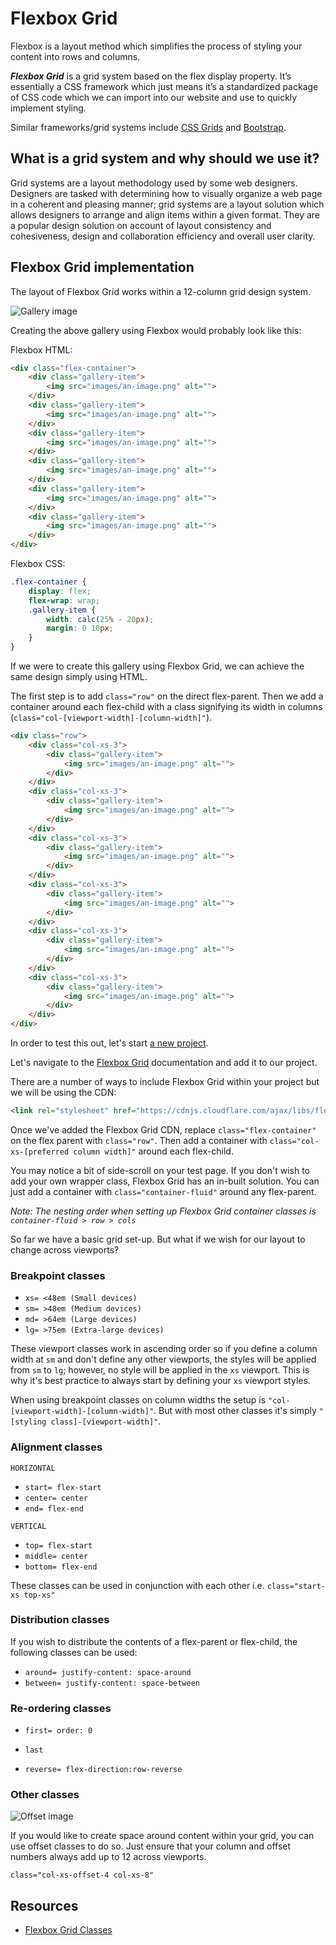 # Flexbox Grid

Flexbox is a layout method which simplifies the process of styling your content into rows and columns.

___Flexbox Grid___ is a grid system based on the flex display property. It’s essentially a CSS framework which just means it’s a standardized package of CSS code which we can import into our website and use to quickly implement styling.

Similar frameworks/grid systems include [CSS Grids](https://developer.mozilla.org/en-US/docs/Web/CSS/CSS_Grid_Layout) and [Bootstrap](https://getbootstrap.com/).

## What is a grid system and why should we use it?

Grid systems are a layout methodology used by some web designers. Designers are tasked with determining how to visually organize a web page in a coherent and pleasing manner; grid systems are a layout solution which allows designers to arrange and align items within a given format. They are a popular design solution on account of layout consistency and cohesiveness, design and collaboration efficiency and overall user clarity.

## Flexbox Grid implementation

The layout of Flexbox Grid works within a 12-column grid design system. 

![Gallery image](/images/basic-gallery.png)

Creating the above gallery using Flexbox would probably look like this:

Flexbox HTML:
```html
<div class="flex-container">
    <div class="gallery-item">
        <img src="images/an-image.png" alt="">
    </div>
    <div class="gallery-item">
        <img src="images/an-image.png" alt="">
    </div>
    <div class="gallery-item">
        <img src="images/an-image.png" alt="">
    </div>
    <div class="gallery-item">
        <img src="images/an-image.png" alt="">
    </div>
    <div class="gallery-item">
        <img src="images/an-image.png" alt="">
    </div>
    <div class="gallery-item">
        <img src="images/an-image.png" alt="">
    </div>
</div>
```

Flexbox CSS:
```css
.flex-container {
    display: flex;
    flex-wrap: wrap;
    .gallery-item {
        width: calc(25% - 20px);
        margin: 0 10px;
    }
}
```

If we were to create this gallery using Flexbox Grid, we can achieve the same design simply using HTML.

The first step is to add `class="row"` on the direct flex-parent. Then we add a container around each flex-child with a class signifying its width in columns (`class="col-[viewport-width]-[column-width]"`).


```html
<div class="row">
    <div class="col-xs-3">
        <div class="gallery-item">
            <img src="images/an-image.png" alt="">
        </div>
    </div>
    <div class="col-xs-3">
        <div class="gallery-item">
            <img src="images/an-image.png" alt="">
        </div>
    </div>
    <div class="col-xs-3">
        <div class="gallery-item">
            <img src="images/an-image.png" alt="">
        </div>
    </div>
    <div class="col-xs-3">
        <div class="gallery-item">
            <img src="images/an-image.png" alt="">
        </div>
    </div>
    <div class="col-xs-3">
        <div class="gallery-item">
            <img src="images/an-image.png" alt="">
        </div>
    </div>
    <div class="col-xs-3">
        <div class="gallery-item">
            <img src="images/an-image.png" alt="">
        </div>
    </div>
</div>
```

In order to test this out, let's start [a new project](/flexbox-grid-test.html).

Let's navigate to the [Flexbox Grid](https://github.com/kristoferjoseph/flexboxgrid) documentation and add it to our project.

There are a number of ways to include Flexbox Grid within your project but we will be using the CDN:
```html
<link rel="stylesheet" href="https://cdnjs.cloudflare.com/ajax/libs/flexboxgrid/6.3.1/flexboxgrid.min.css" type="text/css" >
```

Once we've added the Flexbox Grid CDN, replace `class="flex-container"` on the flex parent with `class="row"`.
Then add a container with `class="col-xs-[preferred column width]"` around each flex-child.

You may notice a bit of side-scroll on your test page. If you don't wish to add your own wrapper class, Flexbox Grid has an in-built solution. You can just add a container with `class="container-fluid"` around any flex-parent.

_Note: The nesting order when setting up Flexbox Grid container classes is `container-fluid > row > cols`_

So far we have a basic grid set-up. But what if we wish for our layout to change across viewports?

### Breakpoint classes

* `xs= <48em (Small devices)`
* `sm= >48em (Medium devices)`
* `md= >64em (Large devices)`
* `lg= >75em (Extra-large devices)`

These viewport classes work in ascending order so if you define a column width at `sm` and don't define any other viewports, the styles will be applied from `sm` to `lg`; however, no style will be applied in the `xs` viewport. This is why it's best practice to always start by defining your `xs` viewport styles.

When using breakpoint classes on column widths the setup is `"col-[viewport-width]-[column-width]"`. But with most other classes it's simply `"[styling class]-[viewport-width]"`.

### Alignment classes

`HORIZONTAL`
* `start= flex-start`
* `center= center`
* `end= flex-end`

`VERTICAL`
* `top= flex-start`
* `middle= center`
* `bottom= flex-end`

These classes can be used in conjunction with each other i.e. `class="start-xs top-xs"`

### Distribution classes

If you wish to distribute the contents of a flex-parent or flex-child, the following classes can be used:

* `around= justify-content: space-around`
* `between= justify-content: space-between`

### Re-ordering classes

* `first= order: 0`
* `last`

* `reverse= flex-direction:row-reverse`

### Other classes

![Offset image](/images/grid-offset.png)

If you would like to create space around content within your grid, you can use offset classes to do so. Just ensure that your column and offset numbers always add up to 12 across viewports.

`class="col-xs-offset-4 col-xs-8"`

## Resources
* [Flexbox Grid Classes](http://flexboxgrid.com/)
